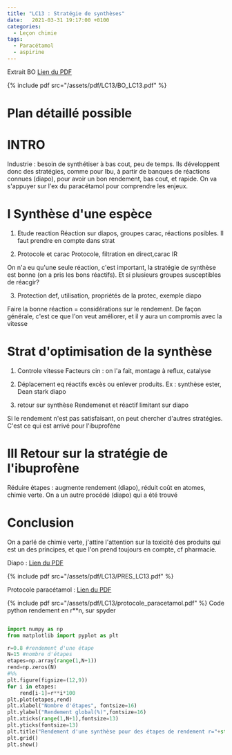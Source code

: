 ```yaml
---
title: "LC13 : Stratégie de synthèses"
date:   2021-03-31 19:17:00 +0100
categories:
  - Leçon chimie
tags:
  - Paracétamol
  - aspirine
---
```

Extrait BO [Lien du PDF](/assets/pdf/LC13/BO_LC13.pdf)

{% include pdf src="/assets/pdf/LC13/BO_LC13.pdf" %}


# Plan détaillé possible
# INTRO
Industrie : besoin de synthétiser à bas cout, peu de temps. Ils développent donc des stratégies, comme pour Ibu, à partir de banques de réactions connues (diapo), pour avoir un bon rendement, bas cout, et rapide.
On va s'appuyer sur l'ex du paracétamol pour comprendre les enjeux.
# I Synthèse d'une espèce
1) Etude reaction
Réaction sur diapos, groupes carac, réactions posibles. Il faut prendre en compte dans strat

2) Protocole et carac
Protocole, filtration en direct,carac IR

On n'a eu qu'une seule réaction, c'est important, la stratégie de synthèse est bonne (on a pris les bons réactifs).
Et si plusieurs groupes susceptibles de réacgir?

3) Protection
def, utilisation, propriétés de la protec, exemple diapo

Faire la bonne réaction = considérations sur le rendement. De façon générale, c'est ce que l'on veut améliorer, et il y aura un compromis avec la vitesse
# Strat d'optimisation de la synthèse
1) Controle vitesse
Facteurs cin : on l'a fait, montage à reflux, catalyse

2) Déplacement eq
réactifs excès ou enlever produits. Ex : synthèse ester, Dean stark diapo

3) retour sur synthèse
Rendemenet et réactif limitant sur diapo

Si le rendement n'est pas satisfaisant, on peut chercher d'autres stratégies. C'est ce qui est arrivé pour l'ibuprofène

# III Retour sur la stratégie de l'ibuprofène
Réduire étapes : augmente rendement (diapo), réduit coût en atomes, chimie verte. On a un autre procédé (diapo) qui a été trouvé

# Conclusion
On a parlé de chimie verte, j'attire l'attention sur la toxicité des produits qui est un des principes, et que l'on prend toujours en compte, cf pharmacie.

Diapo : [Lien du PDF](/assets/pdf/LC13/PRES_LC13.pdf)

{% include pdf src="/assets/pdf/LC13/PRES_LC13.pdf" %}

Protocole paracétamol :  [Lien du PDF](/assets/pdf/LC13/protocole_paracetamol.pdf)

{% include pdf src="/assets/pdf/LC13/protocole_paracetamol.pdf" %}
Code python rendement en r**n, sur spyder
```python

import numpy as np
from matplotlib import pyplot as plt

r=0.8 #rendement d'une étape
N=15 #nombre d'étapes
etapes=np.array(range(1,N+1))
rend=np.zeros(N)
#%%
plt.figure(figsize=(12,9))
for i in etapes:
    rend[i-1]=r**i*100
plt.plot(etapes,rend)
plt.xlabel("Nombre d'étapes", fontsize=16)
plt.ylabel("Rendement global(%)",fontsize=16)
plt.xticks(range(1,N+1),fontsize=13)
plt.yticks(fontsize=13)
plt.title("Rendement d'une synthèse pour des étapes de rendement r="+str(100*r)+"%",fontsize=18)
plt.grid()
plt.show()
```
